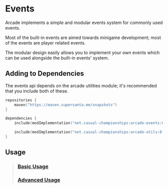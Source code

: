 # Events

Arcade implements a simple and modular events system for commonly used events.

Most of the built-in events are aimed towards minigame development; most of the 
events are player related events.

The modular design easily allows you to implement your own events which can be used
alongside the built-in events' system.

## Adding to Dependencies

The events api depends on the arcade utilities module; it's recommended that you
include both of these.

```kts
repositories {
    maven("https://maven.supersanta.me/snapshots")
}

dependencies {
    include(modImplementation("net.casual-championships:arcade-events:0.3.0-alpha.30+1.21.1")!!)

    include(modImplementation("net.casual-championships:arcade-utils:0.3.0-alpha.30+1.21.1")!!)
}
```

## Usage

> ### [Basic Usage](./basic-usage.md)
> ### [Advanced Usage](./advanced-usage.md)
